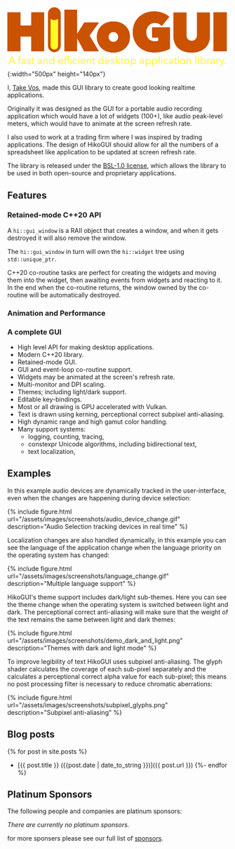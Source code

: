 
![HikoGUI: A modern, high-performance, retained-mode, gui library](/assets/images/logos/hikogui-logo-1000x280.png){:width="500px" height="140px"}

I, [Take Vos](https://github.com/takev/), made this GUI library to create good looking
realtime applications.

Originally it was designed as the GUI for a portable audio recording application which would
have a lot of widgets (100+), like audio peak-level meters, which would have to animate at the
screen refresh rate.

I also used to work at a trading firm where I was inspired by trading applications.
The design of HikoGUI should allow for all the numbers of a spreadsheet like application
to be updated at screen refresh rate.

The library is released under the [BSL-1.0 license](https://opensource.org/licenses/BSL-1.0),
which allows the library to be used in both open-source and proprietary applications.


Features
--------

### Retained-mode C++20 API

A `hi::gui_window` is a RAII object that creates a window, and when it gets destroyed
it will also remove the window.

The `hi::gui_window` in turn will own the `hi::widget` tree using `std::unique_ptr`.

C++20 co-routine tasks are perfect for creating the widgets and moving them into
the widget, then awaiting events from widgets and reacting to it. In the end
when the co-routine returns, the window owned by the co-routine will be
automatically destroyed.


### Animation and Performance




### A complete GUI


 - High level API for making desktop applications.
 - Modern C++20 library.
 - Retained-mode GUI.
 - GUI and event-loop co-routine support.
 - Widgets may be animated at the screen's refresh rate.
 - Multi-monitor and DPI scaling.
 - Themes; including light/dark support.
 - Editable key-bindings.
 - Most or all drawing is GPU accelerated with Vulkan.
 - Text is drawn using kerning, perceptional correct subpixel anti-aliasing.
 - High dynamic range and high gamut color handling.
 - Many support systems:
   + logging, counting, tracing,
   + constexpr Unicode algorithms, including bidirectional text,
   + text localization,

Examples
--------
In this example audio devices are dynamically tracked in the user-interface, even when the changes are happening during
device selection:

{% include figure.html url="/assets/images/screenshots/audio_device_change.gif" description="Audio Selection tracking devices in real time" %}

Localization changes are also handled dynamically, in this example you can see the language of the application change
when the language priority on the operating system has changed:

{% include figure.html url="/assets/images/screenshots/language_change.gif" description="Multiple language support" %}

HikoGUI's theme support includes dark/light sub-themes. Here you can see the theme change when the operating system
is switched between light and dark. The perceptional correct anti-aliasing will make sure that the weight of the
text remains the same between light and dark themes:

{% include figure.html url="/assets/images/screenshots/demo_dark_and_light.png" description="Themes with dark and light mode" %}

To improve legibility of text HikoGUI uses subpixel anti-aliasing. The glyph shader calculates the coverage of each sub-pixel
separately and the calculates a perceptional correct alpha value for each sub-pixel; this means no post processing filter is
necessary to reduce chromatic aberrations:

{% include figure.html url="/assets/images/screenshots/subpixel_glyphs.png" description="Subpixel anti-aliasing" %}


Blog posts
----------
{% for post in site.posts %}
 - [{{ post.title }} ({{post.date | date_to_string }})]({{ post.url }})
{%- endfor %}

Platinum Sponsors
-----------------

The following people and companies are platinum sponsors:

_There are currently no platinum sponsors._

for more sponsers please see our full list of [sponsors](sponsors.md).

